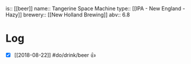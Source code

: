 is:: [[beer]]
name:: Tangerine Space Machine
type:: [[IPA - New England - Hazy]]
brewery:: [[New Holland Brewing]]
abv:: 6.8

# Log
- [x] [[2018-08-22]] #do/drink/beer 👍
